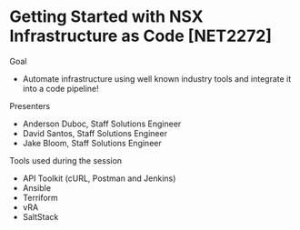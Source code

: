 # Getting Started with NSX Infrastructure as Code [NET2272]

Goal
  - Automate infrastructure using well known industry tools and integrate it into a code pipeline!

Presenters 
  - Anderson Duboc, Staff Solutions Engineer
  - David Santos, Staff Solutions Engineer
  - Jake Bloom, Staff Solutions Engineer

Tools used during the session
  - API Toolkit (cURL, Postman and Jenkins)
  - Ansible
  - Terriform
  - vRA
  - SaltStack
